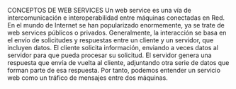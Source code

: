 CONCEPTOS DE WEB SERVICES
Un web service es una vía de intercomunicación e interoperabilidad entre máquinas conectadas en Red. 
En el mundo de Internet se han popularizado enormemente, ya se trate de web services públicos o privados. 
Generalmente, la interacción se basa en el envío de solicitudes y respuestas entre un cliente y un servidor, que incluyen datos. 
El cliente solicita información, enviando a veces datos al servidor para que pueda procesar su solicitud. 
El servidor genera una respuesta que envía de vuelta al cliente, adjuntando otra serie de datos que forman parte de esa respuesta. 
Por tanto, podemos entender un servicio web como un tráfico de mensajes entre dos máquinas.
